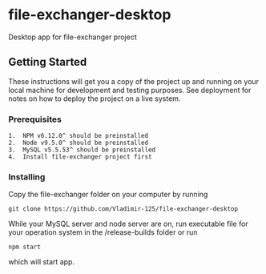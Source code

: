 # file-exchanger-desktop
Desktop app for file-exchanger project

## Getting Started

These instructions will get you a copy of the project up and running on your local machine for development and testing purposes. See deployment for notes on how to deploy the project on a live system.

### Prerequisites


```
1.  NPM v6.12.0^ should be preinstalled
2.  Node v9.5.0^ should be preinstalled
3.  MySQL v5.5.53^ should be preinstalled
4.  Install file-exchanger project first
```

### Installing
Copy the file-exchanger folder on your computer by running
```
git clone https://github.com/Vladimir-125/file-exchanger-desktop
```

While your MySQL server and node server are on, run executable file for your operation system in the /release-builds folder or run 
```
npm start
```  
which will start app.
